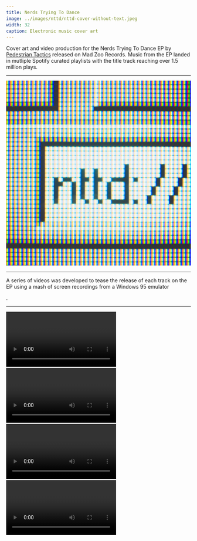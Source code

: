 ```yaml
---
title: Nerds Trying To Dance
image: ../images/nttd/nttd-cover-without-text.jpeg
width: 32
caption: Electronic music cover art
---
```


Cover art and video production for the Nerds Trying To Dance EP by
<a href="https://pedestriantactics.com">Pedestrian Tactics</a>
released on Mad Zoo Records. Music from the EP landed in mutliple Spotify curated playlists with the title track reaching over 1.5 million plays.

---

<img src="../images/nttd/nttd-cover-without-text.jpeg">

---

A series of videos was developed to tease the release of each track on the EP using a mash of screen recordings from a
Windows 95 emulator</p>.

---

<video controls src="../images/nttd/matingcall.mp4"></video>
<video controls src="../images/nttd/nerds-trying-to-dance.mp4"></video>
<video controls src="../images/nttd/whered-my-head-go.mp4"></video>
<video controls src="../images/nttd/kernel-panic.mp4"></video>